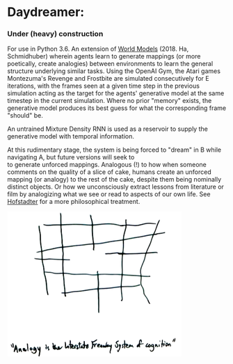 # Daydreamer: 

### Under (heavy) construction

For use in Python 3.6. An extension of [World Models](https://arxiv.org/pdf/1803.10122.pdf) (2018. Ha, Schmidhuber) wherein
agents learn to generate mappings (or more poetically, create analogies) between environments to learn the general
structure underlying similar tasks. Using the OpenAI Gym, the Atari games Montezuma's Revenge and Frostbite are simulated
consecutively for E iterations, with the frames seen at a given time step in the previous simulation acting as the target for the agents' 
generative model at the same timestep in the current simulation. Where no prior "memory" exists, the generative model produces
its best guess for what the corresponding frame "should" be.

An untrained Mixture Density RNN is used as a reservoir to supply the generative model with temporal information.

At this rudimentary stage, the system is being forced to "dream" in B while navigating A, but future versions will seek to  
to generate unforced mappings. Analogous (!) to how when someone comments on the quality of a slice of cake, humans create 
an unforced mapping (or analogy) to the rest of the cake, despite them being nominally distinct objects. Or how we unconsciously extract 
lessons from literature or film by analogizing what we see or read to aspects of our own life. See [Hofstadter](https://www.amazon.com/Am-Strange-Loop-Douglas-Hofstadter/dp/0465030793) for a more philosophical treatment.

![Alt text](analogy.png)


